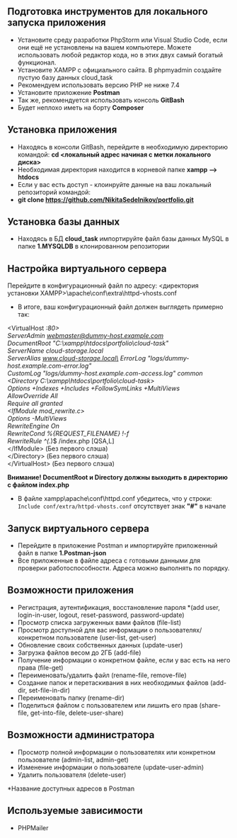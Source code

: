 
## Подготовка инструментов для локального запуска приложения

- Установите среду разработки PhpStorm или Visual Studio Code, если они ещё не
установлены на вашем компьютере. Можете использовать любой редактор кода,
но в этих двух самый богатый функционал. 
- Установите XAMPP с официального сайта. В phpmyadmin создайте пустую базу
   данных cloud_task
- Рекомендуем использовать версию PHP не ниже 7.4
- Установите приложение **Postman**
- Так же, рекомендуется использовать консоль **GitBash**
- Будет неплохо иметь на борту **Composer**

## Установка приложения

- Находясь в консоли GitBash, перейдите в необходимую директорию командой: **cd <локальный адрес начиная с метки локального диска>**
- Необходимая директория находится в корневой папке **xampp --> htdocs** 
- Если у вас есть доступ - клоинруйте данные на ваш локальный репозиторий командой:
- **git clone https://github.com/NikitaSedelnikov/portfolio.git**

## Установка базы данных

- Находясь в БД **cloud_task** импортируйте файл базы данных MySQL в папке **1.MYSQLDB** в клонированном репозитории

## Настройка виртуального сервера

Перейдите в конфигурационный файл по адресу:
 <директория установки XAMPP>\apache\conf\extra\httpd-vhosts.conf
- В итоге, ваш конфигурационный файл должен выглядеть примерно так:
  
<VirtualHost *:80>\
ServerAdmin webmaster@dummy-host.example.com\
DocumentRoot "C:\xampp\htdocs\portfolio\cloud-task"\
ServerName cloud-storage.local\
ServerAlias www.cloud-storage.local\
ErrorLog "logs/dummy-host.example.com-error.log"\
CustomLog "logs/dummy-host.example.com-access.log" common\
<Directory C:\xampp\htdocs\portfolio\cloud-task>\
Options +Indexes +Includes +FollowSymLinks +MultiViews\
AllowOverride All\
Require all granted\
\<IfModule mod_rewrite.c>\
Options -MultiViews\
RewriteEngine On\
RewriteCond %{REQUEST_FILENAME} !-f\
RewriteRule ^(.*)$ /index.php [QSA,L]\
\</IfModule> (Без первого слэша)\
\</Directory> (Без первого слэша)\
\</VirtualHost> (Без первого слэша)

**Внимание! DocumentRoot и Directory должны выходить в директорию с файлом index.php**


- В файле xampp\apache\conf\httpd.conf убедитесь, что у строки: `Include conf/extra/httpd-vhosts.conf` отсутствует знак **"#"** в начале


## Запуск виртуального сервера

- Перейдите в приложение Postman и импортируйте приложенный файл в папке **1.Postman-json**
- Все приложенные в файле адреса с готовыми данными для проверки работоспособности. Адреса можно выполнять по порядку.

## Возможности приложения

- Регистрация, аутентификация, восстановление пароля *(add user, login-in-user, logout, reset-password, password-update)
- Просмотр списка загруженных вами файлов (file-list)
- Просмотр доступной для вас информации о пользователях/конкретном пользователе (user-list, get-user)
- Обновление своих собственных данных (update-user)
- Загрузка файлов весом до 2ГБ (add-file)
- Получение информации о конкретном файле, если у вас есть на него права (file-get)
- Переименовать/удалить файл (rename-file, remove-file)
- Создание папок и перетаскивания в них необходимых файлов (add-dir, set-file-in-dir)
- Переименовать папку (rename-dir)
- Поделиться файлом с пользователем или лишить его прав (share-file, get-into-file, delete-user-share)
## Возможности администратора
- Просмотр полной информации о пользователях или конкретном пользователе (admin-list, admin-get)
- Изменение информации о пользователе (update-user-admin)
- Удалить пользователя (delete-user)

*Название доступных адресов в Postman


## Используемые зависимости

- PHPMailer
